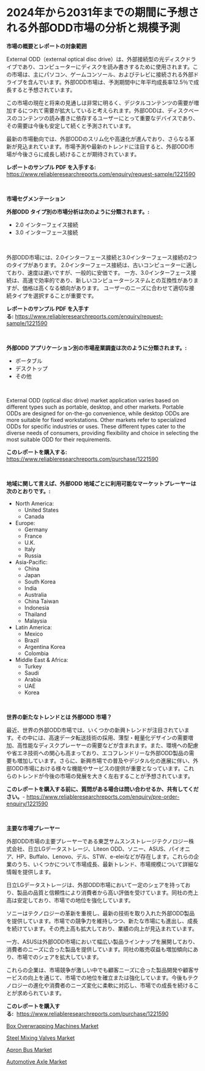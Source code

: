 <p><h1>2024年から2031年までの期間に予想される外部ODD市場の分析と規模予測</h1></p><p><strong>市場の概要とレポートの対象範囲</strong></p>
<p><p>External ODD（external optical disc drive）は、外部接続型の光ディスクドライブであり、コンピューターにディスクを読み書きするために使用されます。この市場は、主にパソコン、ゲームコンソール、およびテレビに接続される外部ドライブを含んでいます。外部ODD市場は、予測期間中に年平均成長率12.5％で成長すると予想されています。</p><p>この市場の現在と将来の見通しは非常に明るく、デジタルコンテンツの需要が増加するにつれて需要が拡大していると考えられます。外部ODDは、ディスクベースのコンテンツの読み書きに依存するユーザーにとって重要なデバイスであり、その需要は今後も安定して続くと予測されています。</p><p>最新の市場動向では、外部ODDのスリム化や高速化が進んでおり、さらなる革新が見込まれています。市場予測や最新のトレンドに注目すると、外部ODD市場が今後さらに成長し続けることが期待されています。</p></p>
<p><strong>レポートのサンプル PDF を入手する:</strong> <a href="https://www.reliableresearchreports.com/enquiry/request-sample/1221590">https://www.reliableresearchreports.com/enquiry/request-sample/1221590</a></p>
<p>&nbsp;</p>
<p><strong>市場セグメンテーション</strong></p>
<p><strong>外部ODD タイプ別の市場分析は次のように分類されます。:</strong></p>
<p><ul><li>2.0 インターフェイス接続</li><li>3.0 インターフェース接続</li></ul></p>
<p>&nbsp;</p>
<p><p>外部ODD市場には、2.0インターフェース接続と3.0インターフェース接続の2つのタイプがあります。 2.0インターフェース接続は、古いコンピューターに適しており、速度は遅いですが、一般的に安価です。 一方、3.0インターフェース接続は、高速で効率的であり、新しいコンピューターシステムとの互換性がありますが、価格は高くなる傾向があります。 ユーザーのニーズに合わせて適切な接続タイプを選択することが重要です。</p></p>
<p><strong>レポートのサンプル PDF を入手する:</strong>&nbsp;<a href="https://www.reliableresearchreports.com/enquiry/request-sample/1221590">https://www.reliableresearchreports.com/enquiry/request-sample/1221590</a></p>
<p>&nbsp;</p>
<p><strong> 外部ODD アプリケーション別の市場産業調査は次のように分類されます。:</strong></p>
<p><ul><li>ポータブル</li><li>デスクトップ</li><li>その他</li></ul></p>
<p>&nbsp;</p>
<p><p>External ODD (optical disc drive) market application varies based on different types such as portable, desktop, and other markets. Portable ODDs are designed for on-the-go convenience, while desktop ODDs are more suitable for fixed workstations. Other markets refer to specialized ODDs for specific industries or uses. These different types cater to the diverse needs of consumers, providing flexibility and choice in selecting the most suitable ODD for their requirements.</p></p>
<p><strong>このレポートを購入する:</strong>&nbsp; <a href="https://www.reliableresearchreports.com/purchase/1221590">https://www.reliableresearchreports.com/purchase/1221590</a></p>
<p>&nbsp;</p>
<p><strong>地域に関して言えば、外部ODD 地域ごとに利用可能なマーケットプレーヤーは次のとおりです。:</strong></p>
<p><ul>
    <li>
        North America:
        <ul>
            <li>United States</li>
            <li>Canada</li>
        </ul>
    </li>
    <li>
        Europe:
        <ul>
            <li>Germany</li>
            <li>France</li>
            <li>U.K.</li>
            <li>Italy</li>
            <li>Russia</li>
        </ul>
    </li>
    <li>
        Asia-Pacific:
        <ul>
            <li>China</li>
            <li>Japan</li>
            <li>South Korea</li>
            <li>India</li>
            <li>Australia</li>
            <li>China Taiwan</li>
            <li>Indonesia</li>
            <li>Thailand</li>
            <li>Malaysia</li>
        </ul>
    </li>
    <li>
        Latin America:
        <ul>
            <li>Mexico</li>
            <li>Brazil</li>
            <li>Argentina Korea</li>
            <li>Colombia</li>
        </ul>
    </li>
    <li>
        Middle East & Africa:
        <ul>
            <li>Turkey</li>
            <li>Saudi</li>
            <li>Arabia</li>
            <li>UAE</li>
            <li>Korea</li>
        </ul>
    </li>
    </ul></p>
<p>&nbsp;</p>
<p><strong>世界の新たなトレンドとは 外部ODD 市場？</strong></p>
<p><p>最近、世界の外部ODD市場では、いくつかの新興トレンドが注目されています。その中には、高速データ転送技術の採用、薄型・軽量化デザインの需要増加、高性能なディスクプレーヤーの需要などが含まれます。また、環境への配慮や省エネ技術への関心も高まっており、エコフレンドリーな外部ODD製品の需要も増加しています。さらに、新興市場での普及やデジタル化の進展に伴い、外部ODD市場における様々な機能やサービスの提供が重要となっています。これらのトレンドが今後の市場の発展を大きく左右することが予想されています。</p></p>
<p><strong>このレポートを購入する前に、質問がある場合は問い合わせるか、共有してください。</strong>- <a href="https://www.reliableresearchreports.com/enquiry/pre-order-enquiry/1221590">https://www.reliableresearchreports.com/enquiry/pre-order-enquiry/1221590</a></p>
<p>&nbsp;</p>
<p><strong>主要な市場プレーヤー</strong></p>
<p><p>外部ODD市場の主要プレーヤーである東芝サムスンストレージテクノロジー株式会社、日立LGデータストレージ、Liteon ODD、ソニー、ASUS、パイオニア、HP、Buffalo、Lenovo、デル、STW、e-eleiなどが存在します。これらの企業のうち、いくつかについて市場成長、最新トレンド、市場規模について詳細な情報を提供します。</p><p>日立LGデータストレージは、外部ODD市場において一定のシェアを持っており、製品の品質と信頼性により消費者から高い評価を受けています。同社の売上高は安定しており、市場での地位を強化しています。</p><p>ソニーはテクノロジーの革新を重視し、最新の技術を取り入れた外部ODD製品を提供しています。市場での競争力を維持しつつ、新たな市場にも進出し、成長を続けています。その売上高も拡大しており、業績の向上が見込まれています。</p><p>一方、ASUSは外部ODD市場において幅広い製品ラインナップを展開しており、消費者のニーズに合った製品を提供しています。同社の販売収益も増加傾向にあり、市場でのシェアを拡大しています。</p><p>これらの企業は、市場競争が激しい中でも顧客ニーズに合った製品開発や顧客サービスの向上を通じて、市場での地位を確立または強化しています。今後もテクノロジーの進化や消費者のニーズ変化に柔軟に対応し、市場での成長を続けることが求められています。</p></p>
<p><strong>このレポートを購入する:</strong>&nbsp;&nbsp;<a href="https://www.reliableresearchreports.com/purchase/1221590">https://www.reliableresearchreports.com/purchase/1221590</a></p>
<p><p><a href="https://view.publitas.com/reportprime-1/box-overwrapping-machines-market-research-report-the-key-to-successful-business-strategy-forecasted-for-period-from-2023-2030/">Box Overwrapping Machines Market</a></p><p><a href="https://shimmer-gardenia-37a.notion.site/Steel-Mixing-Valves-Market-Size-Growth-Outlook-from-2024-to-2031-projecting-at-Market-s-Trends-Ana-e5025e5af3d14ed38724bfe6af5f3ab0">Steel Mixing Valves Market</a></p><p><a href="https://github.com/markusgodoy/Market-Research-Report-List-2/blob/main/apron-bus-market.md">Apron Bus Market</a></p><p><a href="https://github.com/luckyshygirl/Market-Research-Report-List-3/blob/main/automotive-axle-market.md">Automotive Axle Market</a></p></p>
